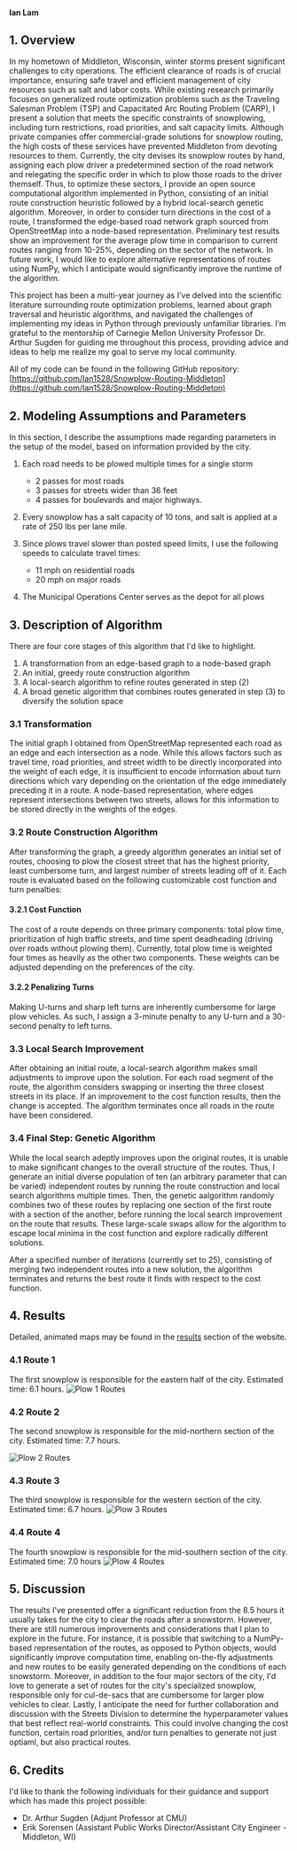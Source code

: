 <!-- Navigation Bar
<nav>
  <a href="results"> Results</a>
</nav> -->

#### Ian Lam

## 1. Overview

In my hometown of Middleton, Wisconsin, winter storms present significant challenges to city operations. The efficient clearance of roads is of crucial importance, ensuring safe travel and efficient management of city resources such as salt and labor costs. While existing research primarily focuses on generalized route optimization problems such as the Traveling Salesman Problem (TSP) and Capacitated Arc Routing Problem (CARP), I present a solution that meets the specific constraints of snowplowing, including turn restrictions, road priorities, and salt capacity limits. Although private companies offer commercial-grade solutions for snowplow routing, the high costs of these services have prevented Middleton from devoting resources to them. Currently, the city devises its snowplow routes by hand, assigning each plow driver a predetermined section of the road network and relegating the specific order in which to plow those roads to the driver themself. Thus, to optimize these sectors, I provide an open source computational algorithm implemented in Python, consisting of an initial route construction heuristic followed by a hybrid local-search genetic algorithm. Moreover, in order to consider turn directions in the cost of a route, I transformed the edge-based road network graph sourced from OpenStreetMap into a node-based representation. Preliminary test results show an improvement for the average plow time in comparison to current routes ranging from 10-25%, depending on the sector of the network. In future work, I would like to explore alternative representations of routes using NumPy, which I anticipate would significantly improve the runtime of the algorithm.

This project has been a multi-year journey as I’ve delved into the scientific literature surrounding route optimization problems, learned about graph traversal and heuristic algorithms, and navigated the challenges of implementing my ideas in Python through previously unfamiliar libraries. I’m grateful to the mentorship of Carnegie Mellon University Professor Dr. Arthur Sugden for guiding me throughout this process, providing advice and ideas to help me realize my goal to serve my local community.

All of my code can be found in the following GitHub repository: [https://github.com/Ian1528/Snowplow-Routing-Middleton](https://github.com/Ian1528/Snowplow-Routing-Middleton)

## 2. Modeling Assumptions and Parameters

In this section, I describe the assumptions made regarding parameters in the setup of the model, based on information provided by the city.

1. Each road needs to be plowed multiple times for a single storm

    - 2 passes for most roads
    - 3 passes for streets wider than 36 feet
    - 4 passes for boulevards and major highways.

2. Every snowplow has a salt capacity of 10 tons, and salt is applied at a rate of 250 lbs per lane mile.

3. Since plows travel slower than posted speed limits, I use the following speeds to calculate travel times:

    - 11 mph on residential roads
    - 20 mph on major roads

4. The Municipal Operations Center serves as the depot for all plows

## 3. Description of Algorithm

There are four core stages of this algorithm that I'd like to highlight.

1. A transformation from an edge-based graph to a node-based graph
2. An initial, greedy route construction algorithm
3. A local-search algorithm to refine routes generated in step (2)
4. A broad genetic algorithm that combines routes generated in step (3) to diversify the solution space

### 3.1 Transformation

The initial graph I obtained from OpenStreetMap represented each road as an edge and each intersection as a node. While this allows factors such as travel time, road priorities, and street width to be directly incorporated into the weight of each edge, it is insufficient to encode information about turn directions which vary depending on the orientation of the edge immediately preceding it in a route. A node-based representation, where edges represent intersections between two streets, allows for this information to be stored directly in the weights of the edges.

### 3.2 Route Construction Algorithm

After transforming the graph, a greedy algorithm generates an initial set of routes, choosing to plow the closest street that has the highest priority, least cumbersome turn, and largest number of streets leading off of it. Each route is evaluated based on the following customizable cost function and turn penalties:

#### 3.2.1 Cost Function

The cost of a route depends on three primary components: total plow time, prioritization of high traffic streets, and time spent deadheading (driving over roads without plowing them). Currently, total plow time is weighted four times as heavily as the other two components. These weights can be adjusted depending on the preferences of the city.

#### 3.2.2 Penalizing Turns

Making U-turns and sharp left turns are inherently cumbersome for large plow vehicles. As such, I assign a 3-minute penalty to any U-turn and a 30-second penalty to left turns.

### 3.3 Local Search Improvement

After obtaining an initial route, a local-search algorithm makes small adjustments to improve upon the solution. For each road segment of the route, the algorithm considers swapping or inserting the three closest streets in its place. If an improvement to the cost function results, then the change is accepted. The algorithm terminates once all roads in the route have been considered.

### 3.4 Final Step: Genetic Algorithm

While the local search adeptly improves upon the original routes, it is unable to make significant changes to the overall structure of the routes. Thus, I generate an initial diverse population of ten (an arbitrary parameter that can be varied) independent routes by running the route construction and local search algorithms multiple times. Then, the genetic aalgorithm randomly combines two of these routes by replacing one section of the first route with a section of the another, before running the local search improvement on the route that results. These large-scale swaps allow for the algorithm to escape local minima in the cost function and explore radically different solutions.

After a specified number of iterations (currently set to 25), consisting of merging two independent routes into a new solution, the algorithm terminates and returns the best route it finds with respect to the cost function.

## 4. Results

Detailed, animated maps may be found in the [results](https://ian1528.github.io/snowplow-results-website/results/) section of the website.

### 4.1 Route 1

The first snowplow is responsible for the eastern half of the city. Estimated time: 6.1 hours.
![Plow 1 Routes](/assets/img/blue_routes.png)

### 4.2 Route 2

The second snowplow is responsible for the mid-northern section of the city. Estimated time: 7.7 hours.

![Plow 2 Routes](/assets/img/orange_routes.png)

### 4.3 Route 3

The third snowplow is responsible for the western section of the city. Estimated time: 6.7 hours.
![Plow 3 Routes](/assets/img/red_routes.png)

### 4.4 Route 4

The fourth snowplow is responsible for the mid-southern section of the city. Estimated time: 7.0 hours
![Plow 4 Routes](/assets/img/green_routes.png)

## 5. Discussion

The results I've presented offer a significant reduction from the 8.5 hours it usually takes for the city to clear the roads after a snowstorm. However, there are still numerous improvements and considerations that I plan to explore in the future. For instance, it is possible that switching to a NumPy-based representation of the routes, as opposed to Python objects, would significantly improve computation time, enabling on-the-fly adjustments and new routes to be easily generated depending on the conditions of each snowstorm. Moreover, in addition to the four major sectors of the city, I'd love to generate a set of routes for the city's specialized snowplow, responsible only for cul-de-sacs that are cumbersome for larger plow vehicles to clear. Lastly, I anticipate the need for further collaboration and discussion with the Streets Division to determine the hyperparameter values that best reflect real-world constraints. This could involve changing the cost function, certain road priorities, and/or turn penalties to generate not just optiaml, but also practical routes.

## 6. Credits

I'd like to thank the following individuals for their guidance and support which has made this project possible:

- Dr. Arthur Sugden (Adjunt Professor at CMU)
- Erik Sorensen (Assistant Public Works Director/Assistant City Engineer - Middleton, WI)